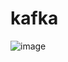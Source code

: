 # kafka
![image](https://user-images.githubusercontent.com/27785070/135140930-97e4b5bf-235e-423a-97a3-c41ab85c03c0.png)
